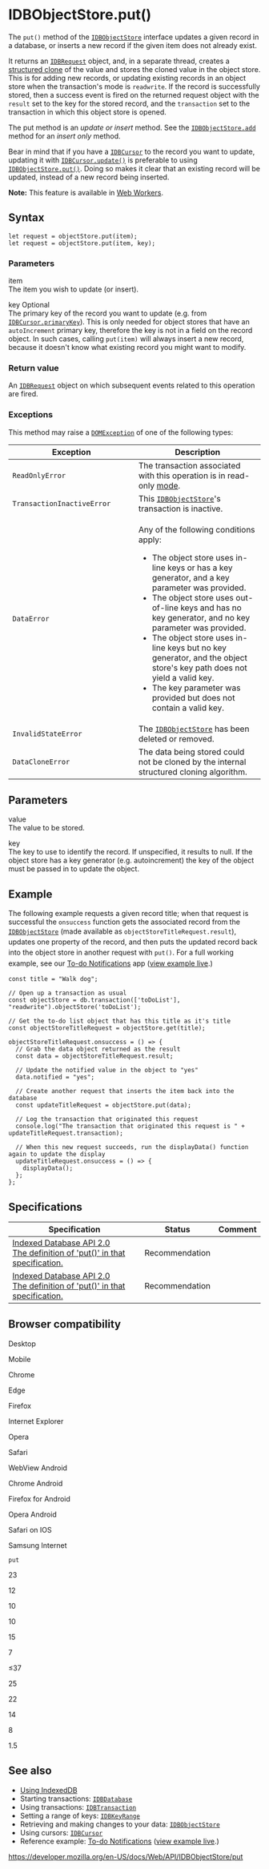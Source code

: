 IDBObjectStore.put()
====================

The `put()` method of the [`IDBObjectStore`](../idbobjectstore) interface updates a given record in a database, or inserts a new record if the given item does not already exist.

It returns an [`IDBRequest`](../idbrequest) object, and, in a separate thread, creates a [structured clone](https://www.whatwg.org/specs/web-apps/current-work/multipage/common-dom-interfaces.html#structured-clone) of the value and stores the cloned value in the object store. This is for adding new records, or updating existing records in an object store when the transaction's mode is `readwrite`. If the record is successfully stored, then a success event is fired on the returned request object with the `result` set to the key for the stored record, and the `transaction` set to the transaction in which this object store is opened.

The put method is an<span class="database"> *update or insert* </span>method. See the [`IDBObjectStore.add`](add) method for an *insert only* method.

Bear in mind that if you have a [`IDBCursor`](../idbcursor) to the record you want to update, updating it with [`IDBCursor.update()`](../idbcursor/update) is preferable to using [`IDBObjectStore.put()`](put). Doing so makes it clear that an existing record will be updated, instead of a new record being inserted.

**Note:** This feature is available in [Web Workers](../web_workers_api).

Syntax
------

    let request = objectStore.put(item);
    let request = objectStore.put(item, key);

### Parameters

item  
The item you wish to update (or insert).

key <span class="badge inline optional">Optional</span>   
The primary key of the record you want to update (e.g. from [`IDBCursor.primaryKey`](../idbcursor/primarykey)). This is only needed for object stores that have an `autoIncrement` primary key, therefore the key is not in a field on the record object. In such cases, calling `put(item)` will always insert a new record, because it doesn't know what existing record you might want to modify.

### Return value

An [`IDBRequest`](../idbrequest) object on which subsequent events related to this operation are fired.

### Exceptions

This method may raise a [`DOMException`](../domexception) of one of the following types:

<table><colgroup><col style="width: 50%" /><col style="width: 50%" /></colgroup><thead><tr class="header"><th>Exception</th><th>Description</th></tr></thead><tbody><tr class="odd"><td><code>ReadOnlyError</code></td><td>The transaction associated with this operation is in read-only <a href="../idbtransaction#mode_constants">mode</a>.</td></tr><tr class="even"><td><code>TransactionInactiveError</code></td><td>This <a href="../idbobjectstore"><code>IDBObjectStore</code></a>'s transaction is inactive.</td></tr><tr class="odd"><td><code>DataError</code></td><td><p>Any of the following conditions apply:</p><ul><li>The object store uses in-line keys or has a key generator, and a key parameter was provided.</li><li>The object store uses out-of-line keys and has no key generator, and no key parameter was provided.</li><li>The object store uses in-line keys but no key generator, and the object store's key path does not yield a valid key.</li><li>The key parameter was provided but does not contain a valid key.</li></ul></td></tr><tr class="even"><td><code>InvalidStateError</code></td><td>The <a href="../idbobjectstore"><code>IDBObjectStore</code></a> has been deleted or removed.</td></tr><tr class="odd"><td><code>DataCloneError</code></td><td>The data being stored could not be cloned by the internal structured cloning algorithm.<br />
</td></tr></tbody></table>

Parameters
----------

value  
The value to be stored.

key  
The key to use to identify the record. If unspecified, it results to null. If the object store has a key generator (e.g. autoincrement) the key of the object must be passed in to update the object.

Example
-------

The following example requests a given record title; when that request is successful the `onsuccess` function gets the associated record from the [`IDBObjectStore`](../idbobjectstore) (made available as `objectStoreTitleRequest.result`<span style="line-height: 1.5;">), updates one property of the record, and then puts the updated record back into the object store in another request with `put()`. For a full working example, see our </span>[To-do Notifications](https://github.com/mdn/to-do-notifications/)<span style="line-height: 1.5;"> app (</span>[view example live](https://mdn.github.io/to-do-notifications/)<span style="line-height: 1.5;">.)</span>

    const title = "Walk dog";

    // Open up a transaction as usual
    const objectStore = db.transaction(['toDoList'], "readwrite").objectStore('toDoList');

    // Get the to-do list object that has this title as it's title
    const objectStoreTitleRequest = objectStore.get(title);

    objectStoreTitleRequest.onsuccess = () => {
      // Grab the data object returned as the result
      const data = objectStoreTitleRequest.result;

      // Update the notified value in the object to "yes"
      data.notified = "yes";

      // Create another request that inserts the item back into the database
      const updateTitleRequest = objectStore.put(data);

      // Log the transaction that originated this request
      console.log("The transaction that originated this request is " + updateTitleRequest.transaction);

      // When this new request succeeds, run the displayData() function again to update the display
      updateTitleRequest.onsuccess = () => {
        displayData();
      };
    };

Specifications
--------------

<table><thead><tr class="header"><th>Specification</th><th>Status</th><th>Comment</th></tr></thead><tbody><tr class="odd"><td><a href="https://www.w3.org/TR/IndexedDB/#dom-idbobjectstore-put">Indexed Database API 2.0<br />
<span class="small">The definition of 'put()' in that specification.</span></a></td><td><span class="spec-rec">Recommendation</span></td><td></td></tr><tr class="even"><td><a href="https://www.w3.org/TR/IndexedDB/#dom-idbobjectstore-put">Indexed Database API 2.0<br />
<span class="small">The definition of 'put()' in that specification.</span></a></td><td><span class="spec-rec">Recommendation</span></td><td></td></tr></tbody></table>

Browser compatibility
---------------------

Desktop

Mobile

Chrome

Edge

Firefox

Internet Explorer

Opera

Safari

WebView Android

Chrome Android

Firefox for Android

Opera Android

Safari on IOS

Samsung Internet

`put`

23

12

10

10

15

7

≤37

25

22

14

8

1.5

See also
--------

-   [Using IndexedDB](../indexeddb_api/using_indexeddb)
-   Starting transactions: [`IDBDatabase`](../idbdatabase)
-   Using transactions: [`IDBTransaction`](../idbtransaction)
-   Setting a range of keys: [`IDBKeyRange`](../idbkeyrange)
-   Retrieving and making changes to your data: [`IDBObjectStore`](../idbobjectstore)
-   Using cursors: [`IDBCursor`](../idbcursor)
-   Reference example: [To-do Notifications](https://github.com/mdn/to-do-notifications/tree/gh-pages) ([view example live](https://mdn.github.io/to-do-notifications/).)

<a href="https://developer.mozilla.org/en-US/docs/Web/API/IDBObjectStore/put" class="_attribution-link">https://developer.mozilla.org/en-US/docs/Web/API/IDBObjectStore/put</a>
